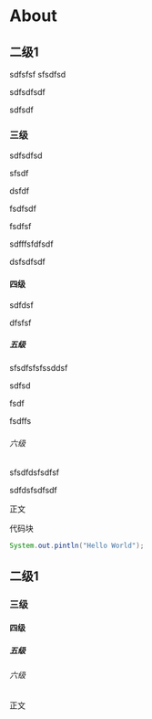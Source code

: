 # About


<!--more-->

## 二级1

sdfsfsf sfsdfsd

sdfsdfsdf

sdfsdf



### 三级

sdfsdfsd

sfsdf

dsfdf

fsdfsdf

fsdfsf

sdfffsfdfsdf

dsfsdfsdf

#### 四级

sdfdsf

dfsfsf

##### 五级

sfsdfsfsfssddsf

sdfsd

fsdf

fsdffs

###### 六级

sfsdfdsfsdfsf

sdfdsfsdfsdf

正文



代码块

```java
System.out.pintln("Hello World");
```



## 二级1

### 三级

#### 四级

##### 五级

###### 六级

正文

